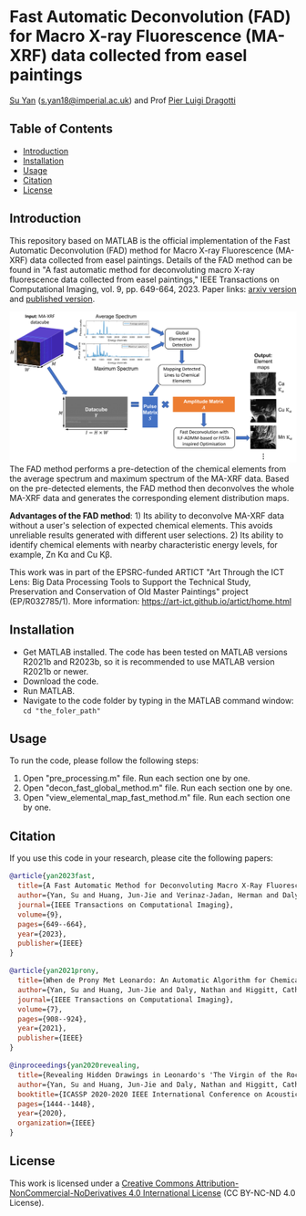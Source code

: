 # Fast Automatic Deconvolution (FAD) for Macro X-ray Fluorescence (MA-XRF) data collected from easel paintings

[Su Yan](https://profiles.imperial.ac.uk/s.yan18) ([s.yan18@imperial.ac.uk](mailto:s.yan18@imperial.ac.uk)) and Prof [Pier Luigi Dragotti](https://www.commsp.ee.ic.ac.uk/%7Epld/)

## Table of Contents

- [Introduction](#introduction)
- [Installation](#installation)
- [Usage](#usage)
- [Citation](#citation)
- [License](#license)

## Introduction

This repository based on MATLAB is the official implementation of the Fast Automatic Deconvolution (FAD) method for Macro X-ray Fluorescence (MA-XRF) data collected from easel paintings. Details of the FAD method can be found in "A fast automatic method for deconvoluting macro X-ray fluorescence data collected from easel paintings," IEEE Transactions on Computational Imaging, vol. 9, pp. 649-664, 2023. Paper links: [arxiv version](https://arxiv.org/abs/2210.17496) and [published version](https://ieeexplore.ieee.org/document/10158498).

![FAD workflow](https://github.com/Su828/XRF_fast_deconvolution/blob/main/doc/workflow.png)
The FAD method performs a pre-detection of the chemical elements from the average spectrum and maximum spectrum of the MA-XRF data. Based on the pre-detected elements, the FAD method then deconvolves the whole MA-XRF data and generates the corresponding element distribution maps.

**Advantages of the FAD method**: 1) Its ability to deconvolve MA-XRF data without a user's selection of expected chemical elements. This avoids unreliable results generated with different user selections. 2) Its ability to identify chemical elements with nearby characteristic energy levels, for example, Zn K&alpha; and Cu K&beta;. 

This work was in part of the EPSRC-funded ARTICT "Art Through the ICT Lens: Big Data Processing Tools to Support the Technical Study, Preservation and Conservation of Old Master Paintings" project (EP/R032785/1). More information: https://art-ict.github.io/artict/home.html

## Installation

- Get MATLAB installed. The code has been tested on MATLAB versions R2021b and R2023b, so it is recommended to use MATLAB version R2021b or newer.
- Download the code.
- Run MATLAB.
- Navigate to the code folder by typing in the MATLAB command window: `cd "the_foler_path"`

## Usage

To run the code, please follow the following steps:
1. Open "pre_processing.m" file. Run each section one by one.
2. Open "decon_fast_global_method.m" file. Run each section one by one.
3. Open "view_elemental_map_fast_method.m" file. Run each section one by one.

## Citation

If you use this code in your research, please cite the following papers:

```bibtex
@article{yan2023fast,
  title={A Fast Automatic Method for Deconvoluting Macro X-Ray Fluorescence Data Collected From Easel Paintings},
  author={Yan, Su and Huang, Jun-Jie and Verinaz-Jadan, Herman and Daly, Nathan and Higgitt, Catherine and Dragotti, Pier Luigi},
  journal={IEEE Transactions on Computational Imaging},
  volume={9},
  pages={649--664},
  year={2023},
  publisher={IEEE}
}
```
```bibtex
@article{yan2021prony,
  title={When de Prony Met Leonardo: An Automatic Algorithm for Chemical Element Extraction From Macro X-Ray Fluorescence Data},
  author={Yan, Su and Huang, Jun-Jie and Daly, Nathan and Higgitt, Catherine and Dragotti, Pier Luigi},
  journal={IEEE Transactions on Computational Imaging},
  volume={7},
  pages={908--924},
  year={2021},
  publisher={IEEE}
}
```
```bibtex
@inproceedings{yan2020revealing,
  title={Revealing Hidden Drawings in Leonardo's 'The Virgin of the Rocks' from Macro X-RAY Fluorescence Scanning Data through Element Line Localisation},
  author={Yan, Su and Huang, Jun-Jie and Daly, Nathan and Higgitt, Catherine and Dragotti, Pier Luigi},
  booktitle={ICASSP 2020-2020 IEEE International Conference on Acoustics, Speech and Signal Processing (ICASSP)},
  pages={1444--1448},
  year={2020},
  organization={IEEE}
}
```

## License

This work is licensed under a [Creative Commons Attribution-NonCommercial-NoDerivatives 4.0 International License](https://creativecommons.org/licenses/by-nc-nd/4.0/) (CC BY-NC-ND 4.0 License).
